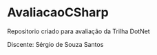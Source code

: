 # AvaliacaoCSharp

Repositorio criado para avaliação da Trilha DotNet


Discente: Sérgio de Souza Santos 